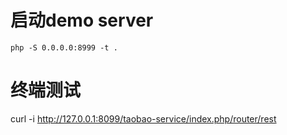 # 启动demo server
    php -S 0.0.0.0:8999 -t .
# 终端测试
   curl -i http://127.0.0.1:8099/taobao-service/index.php/router/rest
   
   